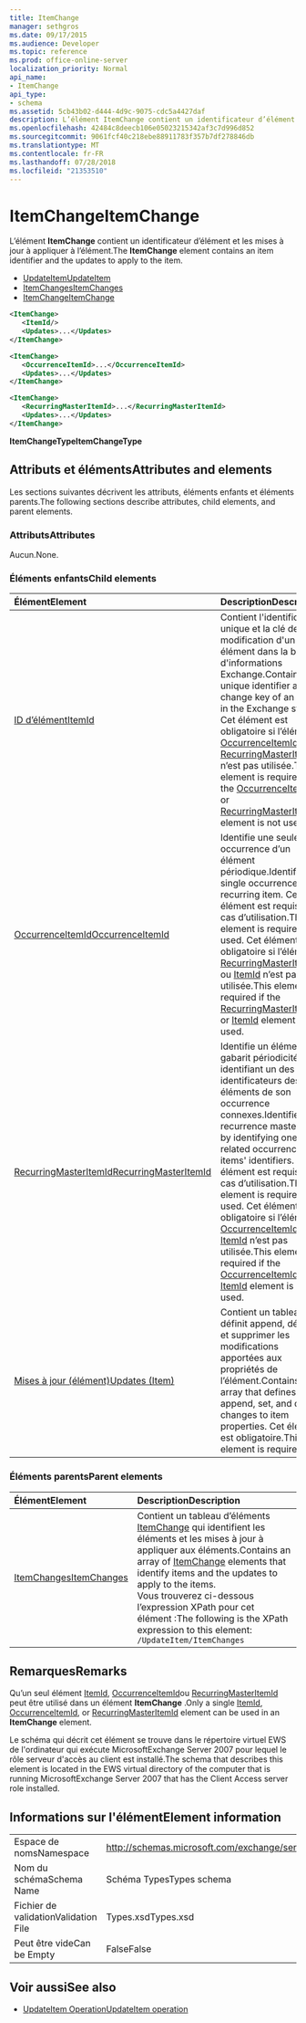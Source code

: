```yaml
---
title: ItemChange
manager: sethgros
ms.date: 09/17/2015
ms.audience: Developer
ms.topic: reference
ms.prod: office-online-server
localization_priority: Normal
api_name:
- ItemChange
api_type:
- schema
ms.assetid: 5cb43b02-d444-4d9c-9075-cdc5a4427daf
description: L’élément ItemChange contient un identificateur d’élément et les mises à jour à appliquer à l’élément.
ms.openlocfilehash: 42484c8deecb106e05023215342af3c7d996d852
ms.sourcegitcommit: 9061fcf40c218ebe88911783f357b7df278846db
ms.translationtype: MT
ms.contentlocale: fr-FR
ms.lasthandoff: 07/28/2018
ms.locfileid: "21353510"
---
```

# <a name="itemchange"></a><span data-ttu-id="23709-103">ItemChange</span><span class="sxs-lookup"><span data-stu-id="23709-103">ItemChange</span></span>

<span data-ttu-id="23709-104">L’élément **ItemChange** contient un identificateur d’élément et les mises à jour à appliquer à l’élément.</span><span class="sxs-lookup"><span data-stu-id="23709-104">The **ItemChange** element contains an item identifier and the updates to apply to the item.</span></span> 
  
- [<span data-ttu-id="23709-105">UpdateItem</span><span class="sxs-lookup"><span data-stu-id="23709-105">UpdateItem</span></span>](updateitem.md) 
- [<span data-ttu-id="23709-106">ItemChanges</span><span class="sxs-lookup"><span data-stu-id="23709-106">ItemChanges</span></span>](itemchanges.md)
- [<span data-ttu-id="23709-107">ItemChange</span><span class="sxs-lookup"><span data-stu-id="23709-107">ItemChange</span></span>](itemchange.md)
  
```xml
<ItemChange>
   <ItemId/>
   <Updates>...</Updates>
</ItemChange>
```

```xml
<ItemChange>
   <OccurrenceItemId>...</OccurrenceItemId>
   <Updates>...</Updates>
</ItemChange>
```

```xml
<ItemChange>
   <RecurringMasterItemId>...</RecurringMasterItemId>
   <Updates>...</Updates>
</ItemChange>
```

<span data-ttu-id="23709-108">**ItemChangeType**</span><span class="sxs-lookup"><span data-stu-id="23709-108">**ItemChangeType**</span></span>

## <a name="attributes-and-elements"></a><span data-ttu-id="23709-109">Attributs et éléments</span><span class="sxs-lookup"><span data-stu-id="23709-109">Attributes and elements</span></span>

<span data-ttu-id="23709-110">Les sections suivantes décrivent les attributs, éléments enfants et éléments parents.</span><span class="sxs-lookup"><span data-stu-id="23709-110">The following sections describe attributes, child elements, and parent elements.</span></span>
  
### <a name="attributes"></a><span data-ttu-id="23709-111">Attributs</span><span class="sxs-lookup"><span data-stu-id="23709-111">Attributes</span></span>

<span data-ttu-id="23709-112">Aucun.</span><span class="sxs-lookup"><span data-stu-id="23709-112">None.</span></span>
  
### <a name="child-elements"></a><span data-ttu-id="23709-113">Éléments enfants</span><span class="sxs-lookup"><span data-stu-id="23709-113">Child elements</span></span>

|<span data-ttu-id="23709-114">**Élément**</span><span class="sxs-lookup"><span data-stu-id="23709-114">**Element**</span></span>|<span data-ttu-id="23709-115">**Description**</span><span class="sxs-lookup"><span data-stu-id="23709-115">**Description**</span></span>|
|:-----|:-----|
|[<span data-ttu-id="23709-116">ID d’élément</span><span class="sxs-lookup"><span data-stu-id="23709-116">ItemId</span></span>](itemid.md) <br/> |<span data-ttu-id="23709-117">Contient l'identificateur unique et la clé de modification d'un élément dans la banque d'informations Exchange.</span><span class="sxs-lookup"><span data-stu-id="23709-117">Contains the unique identifier and change key of an item in the Exchange store.</span></span> <span data-ttu-id="23709-118">Cet élément est obligatoire si l’élément [OccurrenceItemId](occurrenceitemid.md) ou [RecurringMasterItemId](recurringmasteritemid.md) n’est pas utilisée.</span><span class="sxs-lookup"><span data-stu-id="23709-118">This element is required if the [OccurrenceItemId](occurrenceitemid.md) or [RecurringMasterItemId](recurringmasteritemid.md) element is not used.</span></span>  <br/> |
|[<span data-ttu-id="23709-119">OccurrenceItemId</span><span class="sxs-lookup"><span data-stu-id="23709-119">OccurrenceItemId</span></span>](occurrenceitemid.md) <br/> |<span data-ttu-id="23709-120">Identifie une seule occurrence d’un élément périodique.</span><span class="sxs-lookup"><span data-stu-id="23709-120">Identifies a single occurrence of a recurring item.</span></span> <span data-ttu-id="23709-121">Cet élément est requis en cas d’utilisation.</span><span class="sxs-lookup"><span data-stu-id="23709-121">This element is required if used.</span></span> <span data-ttu-id="23709-122">Cet élément est obligatoire si l’élément [RecurringMasterItemId](recurringmasteritemid.md) ou [ItemId](itemid.md) n’est pas utilisée.</span><span class="sxs-lookup"><span data-stu-id="23709-122">This element is required if the [RecurringMasterItemId](recurringmasteritemid.md) or [ItemId](itemid.md) element is not used.</span></span>  <br/> |
|[<span data-ttu-id="23709-123">RecurringMasterItemId</span><span class="sxs-lookup"><span data-stu-id="23709-123">RecurringMasterItemId</span></span>](recurringmasteritemid.md) <br/> |<span data-ttu-id="23709-124">Identifie un élément de gabarit périodicité en identifiant un des identificateurs des éléments de son occurrence connexes.</span><span class="sxs-lookup"><span data-stu-id="23709-124">Identifies a recurrence master item by identifying one of its related occurrence items' identifiers.</span></span> <span data-ttu-id="23709-125">Cet élément est requis en cas d’utilisation.</span><span class="sxs-lookup"><span data-stu-id="23709-125">This element is required if used.</span></span> <span data-ttu-id="23709-126">Cet élément est obligatoire si l’élément [OccurrenceItemId](occurrenceitemid.md) ou [ItemId](itemid.md) n’est pas utilisée.</span><span class="sxs-lookup"><span data-stu-id="23709-126">This element is required if the [OccurrenceItemId](occurrenceitemid.md) or [ItemId](itemid.md) element is not used.</span></span>  <br/> |
|[<span data-ttu-id="23709-127">Mises à jour (élément)</span><span class="sxs-lookup"><span data-stu-id="23709-127">Updates (Item)</span></span>](updates-item.md) <br/> |<span data-ttu-id="23709-128">Contient un tableau qui définit append, définir et supprimer les modifications apportées aux propriétés de l’élément.</span><span class="sxs-lookup"><span data-stu-id="23709-128">Contains an array that defines append, set, and delete changes to item properties.</span></span> <span data-ttu-id="23709-129">Cet élément est obligatoire.</span><span class="sxs-lookup"><span data-stu-id="23709-129">This element is required.</span></span>  <br/> |
   
### <a name="parent-elements"></a><span data-ttu-id="23709-130">Éléments parents</span><span class="sxs-lookup"><span data-stu-id="23709-130">Parent elements</span></span>

|<span data-ttu-id="23709-131">**Élément**</span><span class="sxs-lookup"><span data-stu-id="23709-131">**Element**</span></span>|<span data-ttu-id="23709-132">**Description**</span><span class="sxs-lookup"><span data-stu-id="23709-132">**Description**</span></span>|
|:-----|:-----|
|[<span data-ttu-id="23709-133">ItemChanges</span><span class="sxs-lookup"><span data-stu-id="23709-133">ItemChanges</span></span>](itemchanges.md) <br/> |<span data-ttu-id="23709-134">Contient un tableau d’éléments [ItemChange](itemchange.md) qui identifient les éléments et les mises à jour à appliquer aux éléments.</span><span class="sxs-lookup"><span data-stu-id="23709-134">Contains an array of [ItemChange](itemchange.md) elements that identify items and the updates to apply to the items.</span></span>  <br/> <span data-ttu-id="23709-135">Vous trouverez ci-dessous l’expression XPath pour cet élément :</span><span class="sxs-lookup"><span data-stu-id="23709-135">The following is the XPath expression to this element:</span></span>  <br/>  `/UpdateItem/ItemChanges` <br/> |
   
## <a name="remarks"></a><span data-ttu-id="23709-136">Remarques</span><span class="sxs-lookup"><span data-stu-id="23709-136">Remarks</span></span>

<span data-ttu-id="23709-137">Qu’un seul élément [ItemId](itemid.md), [OccurrenceItemId](occurrenceitemid.md)ou [RecurringMasterItemId](recurringmasteritemid.md) peut être utilisé dans un élément **ItemChange** .</span><span class="sxs-lookup"><span data-stu-id="23709-137">Only a single [ItemId](itemid.md), [OccurrenceItemId](occurrenceitemid.md), or [RecurringMasterItemId](recurringmasteritemid.md) element can be used in an **ItemChange** element.</span></span> 
  
<span data-ttu-id="23709-138">Le schéma qui décrit cet élément se trouve dans le répertoire virtuel EWS de l'ordinateur qui exécute MicrosoftExchange Server 2007 pour lequel le rôle serveur d'accès au client est installé.</span><span class="sxs-lookup"><span data-stu-id="23709-138">The schema that describes this element is located in the EWS virtual directory of the computer that is running MicrosoftExchange Server 2007 that has the Client Access server role installed.</span></span>
  
## <a name="element-information"></a><span data-ttu-id="23709-139">Informations sur l'élément</span><span class="sxs-lookup"><span data-stu-id="23709-139">Element information</span></span>

|||
|:-----|:-----|
|<span data-ttu-id="23709-140">Espace de noms</span><span class="sxs-lookup"><span data-stu-id="23709-140">Namespace</span></span>  <br/> |http://schemas.microsoft.com/exchange/services/2006/types  <br/> |
|<span data-ttu-id="23709-141">Nom du schéma</span><span class="sxs-lookup"><span data-stu-id="23709-141">Schema Name</span></span>  <br/> |<span data-ttu-id="23709-142">Schéma Types</span><span class="sxs-lookup"><span data-stu-id="23709-142">Types schema</span></span>  <br/> |
|<span data-ttu-id="23709-143">Fichier de validation</span><span class="sxs-lookup"><span data-stu-id="23709-143">Validation File</span></span>  <br/> |<span data-ttu-id="23709-144">Types.xsd</span><span class="sxs-lookup"><span data-stu-id="23709-144">Types.xsd</span></span>  <br/> |
|<span data-ttu-id="23709-145">Peut être vide</span><span class="sxs-lookup"><span data-stu-id="23709-145">Can be Empty</span></span>  <br/> |<span data-ttu-id="23709-146">False</span><span class="sxs-lookup"><span data-stu-id="23709-146">False</span></span>  <br/> |
   
## <a name="see-also"></a><span data-ttu-id="23709-147">Voir aussi</span><span class="sxs-lookup"><span data-stu-id="23709-147">See also</span></span>

- [<span data-ttu-id="23709-148">UpdateItem Operation</span><span class="sxs-lookup"><span data-stu-id="23709-148">UpdateItem operation</span></span>](updateitem-operation.md)

